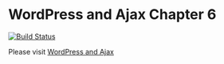 # WordPress and Ajax Chapter 6

[![Build Status](https://travis-ci.org/wpajax/chapter-3.svg?branch=master)](https://travis-ci.org/wpajax/chapter-3)

Please visit <a href="https://wpandajax.com">WordPress and Ajax</a>
